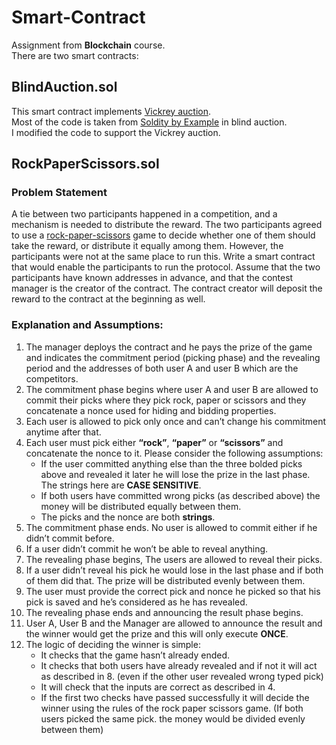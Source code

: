 # Smart-Contract

Assignment from <b>Blockchain</b> course.<br>
There are two smart contracts:

## BlindAuction.sol

This smart contract implements <a href="https://en.wikipedia.org/wiki/Vickrey_auction">Vickrey auction</a>.<br>
Most of the code is taken from <a href="https://docs.soliditylang.org/en/v0.8.10/solidity-by-example.html#id2">Soldity by Example</a> in blind auction.<br>
I modified the code to support the Vickrey auction.


## RockPaperScissors.sol

### Problem Statement

A tie between two participants happened in a competition, and a mechanism is needed to distribute the reward. The two participants agreed to use a <a href = "https://en.wikipedia.org/wiki/Rock_paper_scissors">rock-paper-scissors</a> game to decide whether one of them should take the reward, or distribute it equally among them. However, the participants were not at the same place to run this.
Write a smart contract that would enable the participants to run the protocol. Assume that the two participants have known addresses in advance, and that the contest manager is the creator of the contract. The contract creator will deposit the reward to the contract at the beginning as well.

### Explanation and Assumptions:

1) The manager deploys the contract and he pays the prize of the game and indicates the commitment period (picking phase) and the revealing period and the addresses of both user A and user B which are the competitors.
2) The commitment phase begins where user A and user B are allowed to commit their picks where they pick rock, paper or scissors and they concatenate a nonce used for hiding and bidding properties.
3) Each user is allowed to pick only once and can’t change his commitment anytime after that.
4) Each user must pick either <b>“rock”</b>, <b>“paper”</b> or <b>“scissors”</b> and concatenate the nonce to it. Please consider the following assumptions:<br>
    * If the user committed anything else than the three bolded picks above and revealed it later he will lose the prize in the last phase. The strings here are <b>CASE SENSITIVE</b>.
    * If both users have committed wrong picks (as described above) the money will be distributed equally between them.
    * The picks and the nonce are both <b>strings</b>.
5) The commitment phase ends. No user is allowed to commit either if he didn’t commit before.
6) If a user didn’t commit he won’t be able to reveal anything.
7) The revealing phase begins, The users are allowed to reveal their picks.
8) If a user didn’t reveal his pick he would lose in the last phase and if both of them did that. The prize will be distributed evenly between them.
9) The user must provide the correct pick and nonce he picked so that his pick is saved and he’s considered as he has revealed.
10) The revealing phase ends and announcing the result phase begins.
11) User A, User B and the Manager are allowed to announce the result and the winner would get the prize and this will only execute <b>ONCE</b>.
12) The logic of deciding the winner is simple:
    * It checks that the game hasn’t already ended.
    * It checks that both users have already revealed and if not it will act as described in 8. (even if the other user revealed wrong typed pick)
    * It will check that the inputs are correct as described in 4.
    * If the first two checks have passed successfully it will decide the winner using the rules of the rock paper scissors game. (If both users picked the same pick.      the money would be divided evenly between them)
